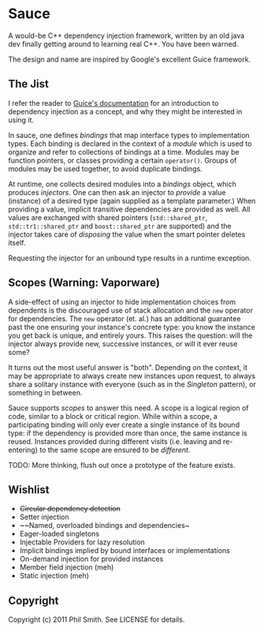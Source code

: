 # Sauce #

A would-be C++ dependency injection framework, written by an old java dev finally getting around to learning real C++.  You have been warned.

The design and name are inspired by Google's excellent Guice framework.

## The Jist ##

I refer the reader to [Guice's documentation](http://code.google.com/docreader/#p=google-guice&s=google-guice&t=Motivation) for an introduction to dependency injection as a concept, and why they might be interested in using it.

In sauce, one defines _bindings_ that map interface types to implementation types.  Each binding is declared in the context of a _module_ which is used to organize and refer to collections of bindings at a time.  Modules may be function pointers, or classes providing a certain `operator()`.  Groups of modules may be used together, to avoid duplicate bindings.

At runtime, one collects desired modules into a _bindings_ object, which produces _injectors_.  One can then ask an injector to _provide_ a value (instance) of a desired type (again supplied as a template parameter.)  When providing a value, implicit transitive dependencies are provided as well.  All values are exchanged with shared pointers (`std::shared_ptr`, `std::tr1::shared_ptr` and `boost::shared_ptr` are supported) and the injector takes care of _disposing_ the value when the smart pointer deletes itself.

Requesting the injector for an unbound type results in a runtime exception.

## Scopes (Warning: Vaporware) ##

A side-effect of using an injector to hide implementation choices from dependents is the discouraged use of stack allocation and the `new` operator for dependencies.  The `new` operator (et. al.) has an additional guarantee past the one ensuring your instance's concrete type: you know the instance you get back is unique, and entirely yours.  This raises the question: will the injector always provide new, successive instances, or will it ever reuse some?

It turns out the most useful answer is "both".  Depending on the context, it may be appropriate to always create new instances upon request, to always share a solitary instance with everyone (such as in the _Singleton_ pattern), or something in between.

Sauce supports _scopes_ to answer this need.  A scope is a logical region of code, similar to a block or critical region.  While within a scope, a participating binding will only ever create a single instance of its bound type: if the dependency is provided more than once, the same instance is reused.  Instances provided during different visits (i.e. leaving and re-entering) to the same scope are ensured to be _different_.

TODO: More thinking, flush out once a prototype of the feature exists.

## Wishlist ##

* ~~Circular dependency detection~~
* Setter injection
* ~~Named, overloaded bindings and dependencies~
* Eager-loaded singletons
* Injectable Providers for lazy resolution
* Implicit bindings implied by bound interfaces or implementations
* On-demand injection for provided instances
* Member field injection (meh)
* Static injection (meh)

## Copyright ##

Copyright (c) 2011 Phil Smith. See LICENSE for details.
